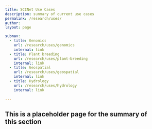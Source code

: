 ```yaml
---
title: SCINet Use Cases
description: summary of current use cases
permalink: /research/uses/
author: 
layout: page

subnav:
  - title: Genomics
    url: /research/uses/genomics
    internal: link
  - title: Plant breeding
    url: /research/uses/plant-breeding
    internal: link
  - title: Geospatial
    url: /research/uses/geospatial
    internal: link
  - title: Hydrology
    url: /research/uses/hydrology
    internal: link
    
---
```


## This is a placeholder page for the summary of this section

<br>

